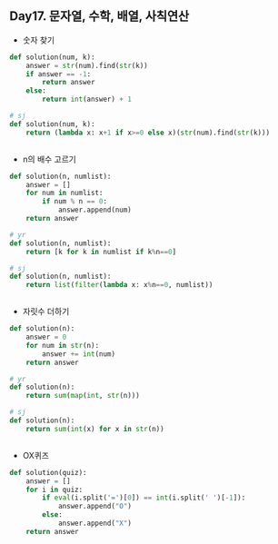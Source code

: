 ## Day17. 문자열, 수학, 배열, 사칙연산
- 숫자 찾기
```python
def solution(num, k):
    answer = str(num).find(str(k))
    if answer == -1:
        return answer
    else:
        return int(answer) + 1

# sj
def solution(num, k):
    return (lambda x: x+1 if x>=0 else x)(str(num).find(str(k)))
```

```java

```

- n의 배수 고르기
```python
def solution(n, numlist):
    answer = []
    for num in numlist:
        if num % n == 0:
            answer.append(num)
    return answer

# yr
def solution(n, numlist):
    return [k for k in numlist if k%n==0]

# sj
def solution(n, numlist):
    return list(filter(lambda x: x%n==0, numlist))
```

```java

```

- 자릿수 더하기
```python
def solution(n):
    answer = 0
    for num in str(n):
        answer += int(num)
    return answer

# yr
def solution(n):
    return sum(map(int, str(n)))

# sj
def solution(n):
    return sum(int(x) for x in str(n))
```

```java

```

- OX퀴즈
```python
def solution(quiz):
    answer = []
    for i in quiz:
        if eval(i.split('=')[0]) == int(i.split(' ')[-1]):
            answer.append("O")
        else:
            answer.append("X")
    return answer
```

```java

```

